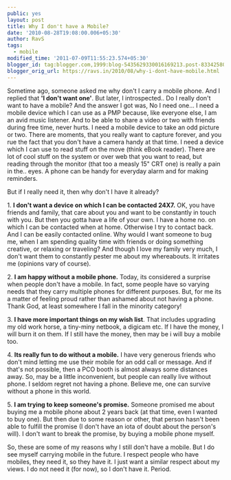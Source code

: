 ```yaml
---
public: yes
layout: post
title: Why I don't have a Mobile?
date: '2010-08-28T19:08:00.006+05:30'
author: RavS
tags:
  - mobile
modified_time: '2011-07-09T11:55:23.574+05:30'
blogger_id: tag:blogger.com,1999:blog-5435629330016169213.post-8334258047139222939
blogger_orig_url: https://ravs.in/2010/08/why-i-dont-have-mobile.html
---
```


Sometime ago, someone asked me why don't I carry a mobile phone. And I replied that **'I don't want one'**. But later, I introspected.. Do I really don't want to have a mobile? And the answer I got was, No I need one... I need a mobile device which I can use as a PMP because, like everyone else, I am an avid music listener. And to be able to share a video or two with friends during free time, never hurts. I need a mobile device to take an odd picture or two. There are moments, that you really want to capture forever, and you rue the fact that you don't have a camera handy at that time. I need a device which I can use to read stuff on the move (think eBook reader). There are lot of cool stuff on the system or over web that you want to read, but reading through the monitor (that too a measly 15" CRT one) is really a pain in the.. eyes. A phone can be handy for everyday alarm and for making reminders.

But if I really need it, then why don't I have it already?

1. **I don't want a device on which I can be contacted 24X7.** OK, you have friends and family, that care about you and want to be constantly in touch with you. But then you gotta have a life of your own. I have a home no. on which I can be contacted when at home. Otherwise I try to contact back. And I can be easily contacted online. Why would I want someone to bug me, when I am spending quality time with friends or doing something creative, or relaxing or traveling? And though I love my family very much, I don't want them to constantly pester me about my whereabouts. It irritates me (opinions vary of course).

2. **I am happy without a mobile phone.** Today, its considered a surprise when people don't have a mobile. In fact, some people have so varying needs that they carry multiple phones for different purposes. But, for me its a matter of feeling proud rather than ashamed about not having a phone. Thank God, at least somewhere I fall in the minority category!

3. **I have more important things on my wish list**. That includes upgrading my old work horse, a tiny-miny netbook, a digicam etc. If I have the money, I will burn it on them. If I still have the money, then may be i will buy a mobile too.

4. **Its really fun to do without a mobile.** I have very generous friends who don't mind letting me use their mobile for an odd call or message. And if that's not possible, then a PCO booth is almost always some distances away. So, may be a little inconvenient, but people can really live without phone. I seldom regret not having a phone. Believe me, one can survive without a phone in this world.

5. **I am trying to keep someone's promise.** Someone promised me about buying me a mobile phone about 2 years back (at that time, even I wanted to buy one). But then due to some reason or other, that person hasn't been able to fulfill the promise (I don't have an iota of doubt about the person's will). I don't want to break the promise, by buying a mobile phone myself.

So, these are some of my reasons why I still don't have a mobile. But I do see myself carrying mobile in the future. I respect people who have mobiles, they need it, so they have it. I just want a similar respect about my views. I do not need it (for now), so I don't have it. Period.
